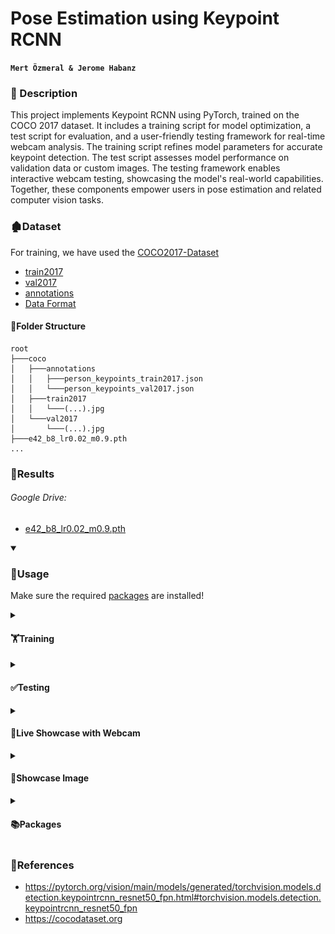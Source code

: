 # Pose Estimation using Keypoint RCNN

**`Mert Özmeral & Jerome Habanz`**

### 📝 Description
This project implements Keypoint RCNN using PyTorch, trained on the COCO 2017 dataset. It includes a training script for model optimization, a test script for evaluation, and a user-friendly testing framework for real-time webcam analysis. The training script refines model parameters for accurate keypoint detection. The test script assesses model performance on validation data or custom images. The testing framework enables interactive webcam testing, showcasing the model's real-world capabilities. Together, these components empower users in pose estimation and related computer vision tasks.

### 🏚️Dataset

For training, we have used the [COCO2017-Dataset](https://cocodataset.org/)
- [train2017](http://images.cocodataset.org/zips/train2017.zip)
- [val2017](http://images.cocodataset.org/zips/val2017.zip)
- [annotations](http://images.cocodataset.org/annotations/annotations_trainval2017.zip)
- [Data Format](https://cocodataset.org/#format-data)

#### 📁Folder Structure

```
root
├───coco
│   ├───annotations
│   │   ├───person_keypoints_train2017.json
│   │   └───person_keypoints_val2017.json
│   ├───train2017
│   │   └───(...).jpg
│   └───val2017
│       └───(...).jpg
├───e42_b8_lr0.02_m0.9.pth
...
```

### 🔻Results

###### Google Drive:
- [e42_b8_lr0.02_m0.9.pth](https://drive.google.com/file/d/1p6MW5PYiz9c8BSYb0iLd4qx1w64Be3Ww/view?usp=sharing)

<details open>
  <summary><h3>🔰Usage </h3></summary>

Make sure the required [packages](#packages) are installed!

<details>
  <summary><h4>🏋️Training</h4></summary>

```
python train.py
```

###### Output:

```
losses=9.61300 loss_classifier=0.76776 loss_box_reg=0.01154 loss_keypoint=8.07662 loss_objectness=0.69867 loss_rpn_box_reg=0.05841:   0%|          | 0/42 [00:01<?, ?it/s]
...
losses=3.67900 loss_classifier=0.10942 loss_box_reg=0.16290 loss_keypoint=3.31874 loss_objectness=0.01995 loss_rpn_box_reg=0.06798: 100%|██████████| 42/42 [83:16:32<00:00, 7137.92s/it]
```

</details>

<details>
  <summary><h4>✅Testing</h4></summary>

```
python test.py
```

###### Output:
```
Evaluation for *bbox*:
 Average Precision  (AP) @[ IoU=0.50:0.95 | area=   all | maxDets=100 ] = 0.534
 Average Precision  (AP) @[ IoU=0.50      | area=   all | maxDets=100 ] = 0.811
 Average Precision  (AP) @[ IoU=0.75      | area=   all | maxDets=100 ] = 0.582
 Average Precision  (AP) @[ IoU=0.50:0.95 | area= small | maxDets=100 ] = 0.362
 Average Precision  (AP) @[ IoU=0.50:0.95 | area=medium | maxDets=100 ] = 0.620
 Average Precision  (AP) @[ IoU=0.50:0.95 | area= large | maxDets=100 ] = 0.697
 Average Recall     (AR) @[ IoU=0.50:0.95 | area=   all | maxDets=  1 ] = 0.187
 Average Recall     (AR) @[ IoU=0.50:0.95 | area=   all | maxDets= 10 ] = 0.548
 Average Recall     (AR) @[ IoU=0.50:0.95 | area=   all | maxDets=100 ] = 0.636
 Average Recall     (AR) @[ IoU=0.50:0.95 | area= small | maxDets=100 ] = 0.488
 Average Recall     (AR) @[ IoU=0.50:0.95 | area=medium | maxDets=100 ] = 0.701
 Average Recall     (AR) @[ IoU=0.50:0.95 | area= large | maxDets=100 ] = 0.781
 
Evaluation for *keypoints*:
 Average Precision  (AP) @[ IoU=0.50:0.95 | area=   all | maxDets= 20 ] = 0.642
 Average Precision  (AP) @[ IoU=0.50      | area=   all | maxDets= 20 ] = 0.853
 Average Precision  (AP) @[ IoU=0.75      | area=   all | maxDets= 20 ] = 0.701
 Average Precision  (AP) @[ IoU=0.50:0.95 | area=medium | maxDets= 20 ] = 0.608
 Average Precision  (AP) @[ IoU=0.50:0.95 | area= large | maxDets= 20 ] = 0.707
 Average Recall     (AR) @[ IoU=0.50:0.95 | area=   all | maxDets= 20 ] = 0.711
 Average Recall     (AR) @[ IoU=0.50      | area=   all | maxDets= 20 ] = 0.904
 Average Recall     (AR) @[ IoU=0.75      | area=   all | maxDets= 20 ] = 0.765
 Average Recall     (AR) @[ IoU=0.50:0.95 | area=medium | maxDets= 20 ] = 0.665
 Average Recall     (AR) @[ IoU=0.50:0.95 | area= large | maxDets= 20 ] = 0.777
```

</details>

<details>
  <summary><h4>🎥Live Showcase with Webcam</h4></summary>

```
python detect.py
```

</details>

<details>
  <summary><h4>🎥Showcase Image</h4></summary>

```
python detect.py --file image.png
```

###### Output:

![detected_image.png](docs%2Fassets%2Fdetected_image.png)
</details>

<details>
  <summary id="packages"><h4>📚Packages</h4></summary>
The project is compatible with 🐍Python 3.10

You can find the packages used in _requirements.txt_ or down below⬇️
```
matplotlib
numpy
opencv_python
Pillow
pycocotools
torch
torchvision
tqdm
```

</details>

</details>


### 🐢References

- https://pytorch.org/vision/main/models/generated/torchvision.models.detection.keypointrcnn_resnet50_fpn.html#torchvision.models.detection.keypointrcnn_resnet50_fpn
- https://cocodataset.org